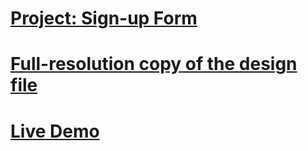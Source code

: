 # [Project: Sign-up Form ](https://www.theodinproject.com/lessons/node-path-intermediate-html-and-css-sign-up-form)

# [Full-resolution copy of the design file](https://cdn.statically.io/gh/TheOdinProject/curriculum/afdbabfab03fbc34783c6b6f3920aba4a4d3b935/intermediate_html_css/forms/project_sign_up_form/imgs/sign-up-form.png)

# [Live Demo]( https://celmzxxis.github.io/the-odin-projects/)